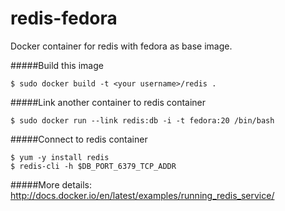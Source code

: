 redis-fedora
============

Docker container for redis with fedora as base image.


#####Build this image

```
$ sudo docker build -t <your username>/redis .
```

#####Link another container to redis container

```
$ sudo docker run --link redis:db -i -t fedora:20 /bin/bash
```

#####Connect to redis container

```
$ yum -y install redis
$ redis-cli -h $DB_PORT_6379_TCP_ADDR
```

#####More details:
http://docs.docker.io/en/latest/examples/running_redis_service/
